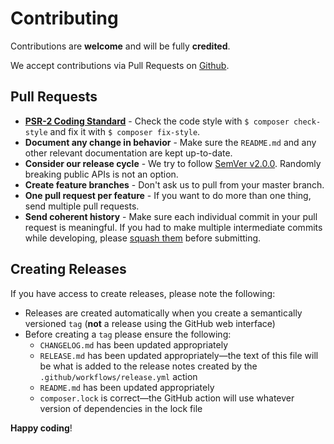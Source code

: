 # Contributing
Contributions are **welcome** and will be fully **credited**.

We accept contributions via Pull Requests on [Github](https://github.com/hbll-collection-development/omeka-s-any-cloud).

## Pull Requests
- **[PSR-2 Coding Standard](https://github.com/php-fig/fig-standards/blob/master/accepted/PSR-2-coding-style-guide.md)** - Check the code style with ``$ composer check-style`` and fix it with ``$ composer fix-style``.
- **Document any change in behavior** - Make sure the `README.md` and any other relevant documentation are kept up-to-date.
- **Consider our release cycle** - We try to follow [SemVer v2.0.0](http://semver.org/). Randomly breaking public APIs is not an option.
- **Create feature branches** - Don't ask us to pull from your master branch.
- **One pull request per feature** - If you want to do more than one thing, send multiple pull requests.
- **Send coherent history** - Make sure each individual commit in your pull request is meaningful. If you had to make multiple intermediate commits while developing, please [squash them](http://www.git-scm.com/book/en/v2/Git-Tools-Rewriting-History#Changing-Multiple-Commit-Messages) before submitting.

## Creating Releases
If you have access to create releases, please note the following:
- Releases are created automatically when you create a semantically versioned `tag` (**not** a release using the GitHub web interface)
- Before creating a `tag` please ensure the following:
  - `CHANGELOG.md` has been updated appropriately
  - `RELEASE.md` has been updated appropriately—the text of this file will be what is added to the release notes created by the `.github/workflows/release.yml` action
  - `README.md` has been updated appropriately
  - `composer.lock` is correct—the GitHub action will use whatever version of dependencies in the lock file

**Happy coding**!
